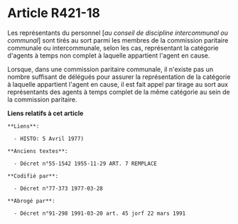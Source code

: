 # Article R421-18

Les représentants du personnel [*au conseil de discipline intercommunal ou communal*] sont tirés au sort parmi les membres de
la commission paritaire communale ou intercommunale, selon les cas, représentant la catégorie d'agents à temps non complet à
laquelle appartient l'agent en cause.

Lorsque, dans une commission paritaire communale, il n'existe pas un nombre suffisant de délégués pour assurer la
représentation de la catégorie à laquelle appartient l'agent en cause, il est fait appel par tirage au sort aux représentants
des agents à temps complet de la même catégorie au sein de la commission paritaire.

**Liens relatifs à cet article**

	**Liens**:

	  - HISTO: 5 Avril 1977)

	**Anciens textes**:

	  - Décret n°55-1542 1955-11-29 ART. 7 REMPLACE

	**Codifié par**:

	  - Décret n°77-373 1977-03-28

	**Abrogé par**:

	  - Décret n°91-298 1991-03-20 art. 45 jorf 22 mars 1991
